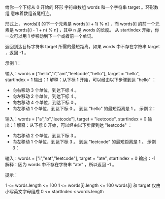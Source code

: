 给你一个下标从 0 开始的 环形 字符串数组 words 和一个字符串 target 。环形数组 意味着数组首尾相连。

形式上， words[i] 的下一个元素是 words[(i + 1) % n] ，而 words[i] 的前一个元素是 words[(i - 1 + n) % n] ，其中 n 是 words 的长度。
从 startIndex 开始，你一次可以用 1 步移动到下一个或者前一个单词。

返回到达目标字符串 target 所需的最短距离。如果 words 中不存在字符串 target ，返回 -1 。

示例 1：

输入：words = ["hello","i","am","leetcode","hello"], target = "hello", startIndex = 1
输出：1
解释：从下标 1 开始，可以经由以下步骤到达 "hello" ：

- 向右移动 3 个单位，到达下标 4 。
- 向左移动 2 个单位，到达下标 4 。
- 向右移动 4 个单位，到达下标 0 。
- 向左移动 1 个单位，到达下标 0 。
  到达 "hello" 的最短距离是 1 。
  示例 2：

输入：words = ["a","b","leetcode"], target = "leetcode", startIndex = 0
输出：1
解释：从下标 0 开始，可以经由以下步骤到达 "leetcode" ：

- 向右移动 2 个单位，到达下标 3 。
- 向左移动 1 个单位，到达下标 3 。
  到达 "leetcode" 的最短距离是 1 。
  示例 3：

输入：words = ["i","eat","leetcode"], target = "ate", startIndex = 0
输出：-1
解释：因为 words 中不存在字符串 "ate" ，所以返回 -1 。

提示：

1 <= words.length <= 100
1 <= words[i].length <= 100
words[i] 和 target 仅由小写英文字母组成
0 <= startIndex < words.length
